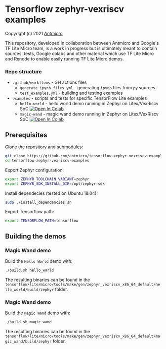# Tensorflow zephyr-vexriscv examples
Copyright (c) 2021 [Antmicro](https://www.antmicro.com)

This repository, developed in collaboration between Antmicro and Google's TF Lite Micro team, is a work in progress but is ultimately meant to contain sources, tests, Google colabs and other material which use TF Lite Micro and Renode to enable easily running TF Lite Micro demos.

### Repo structure

* `.github/workflows` - GH actions files
  * `generate_ipynb_files.yml` - generating `ipynb` files from `py` sources
  * `test_examples.yml` - building and testing examples
* `examples` - scripts and tests for specific TensorFlow Lite examples
  * `hello-world` - hello world demo running in Zephyr on Litex/VexRiscv SoC [![Open In Colab](https://colab.research.google.com/assets/colab-badge.svg)](https://colab.research.google.com/github/antmicro/tensorflow-zephyr-vexriscv-examples/blob/master/examples/hello-world/hello_world.ipynb)
  * `magic-wand` - magic wand demo running in Zephyr on Litex/VexRiscv SoC [![Open In Colab](https://colab.research.google.com/assets/colab-badge.svg)](https://colab.research.google.com/github/antmicro/tensorflow-zephyr-vexriscv-examples/blob/master/examples/magic-wand/magic_wand.ipynb)

## Prerequisites

Clone the repository and submodules:

```bash
git clone https://github.com/antmicro/tensorflow-zephyr-vexriscv-examples
cd tensorflow-zephyr-vexriscv-examples
```

Export Zephyr configuration:
```bash
export ZEPHYR_TOOLCHAIN_VARIANT=zephyr
export ZEPHYR_SDK_INSTALL_DIR=/opt/zephyr-sdk
```

Install dependecies (tested on Ubuntu 18.04):
```bash
sudo ./install_dependencies.sh
```

Export Tensorflow path:
```bash
export TENSORFLOW_PATH=tensorflow
```

## Building the demos

### Magic Wand demo

Build the `Hello World` demo with:
```bash
./build.sh hello_world
```

The resulting binaries can be found in the `tensorflow/lite/micro/tools/make/gen/zephyr_vexriscv_x86_64_default/hello_world/build/zephyr` folder.

### Magic Wand demo

Build the `Magic Wand` demo with:
```bash
./build.sh magic_wand
```
The resulting binaries can be found in the `tensorflow/lite/micro/tools/make/gen/zephyr_vexriscv_x86_64_default/magic_wand/build/zephyr` folder.